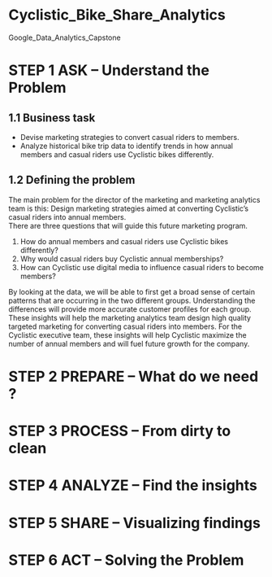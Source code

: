 # Cyclistic_Bike_Share_Analytics
Google_Data_Analytics_Capstone

# STEP 1 ASK – Understand the Problem
## 1.1 Business task
*	Devise marketing strategies to convert casual riders to members.
*	Analyze historical bike trip data to identify trends in how annual members and casual riders use Cyclistic bikes differently.

## 1.2  Defining the problem
The main problem for the director of the marketing and marketing analytics team is this: 
Design marketing strategies aimed at converting Cyclistic’s casual riders into annual members.\
There are three questions that will guide this future marketing program. 
1. How do annual members and casual riders use Cyclistic bikes differently?
2. Why would casual riders buy Cyclistic annual memberships?
3. How can Cyclistic use digital media to influence casual riders to become members?

By looking at the data, we will be able to first get a broad sense of certain patterns that are occurring in the two different groups.
Understanding the differences will provide more accurate customer profiles for each group. These insights will help the marketing analytics team design high quality targeted marketing for converting casual riders into members.
For the Cyclistic executive team, these insights will help Cyclistic maximize the number of annual members and will fuel future growth for the company.



# STEP 2 PREPARE – What do we need ?


# STEP 3 PROCESS – From dirty to clean


# STEP 4 ANALYZE – Find the insights


# STEP 5 SHARE –  Visualizing findings


# STEP 6 ACT – Solving the Problem
